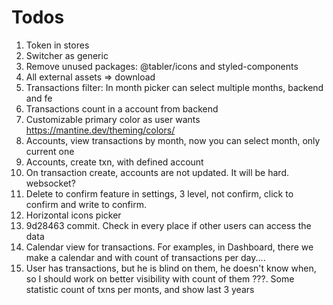 # Todos
1. Token in stores
2. Switcher as generic
3. Remove unused packages: @tabler/icons and styled-components
4. All external assets => download
5. Transactions filter: In month picker can select multiple months, backend and fe
6. Transactions count in a account from backend
7. Customizable primary color as user wants https://mantine.dev/theming/colors/
8. Accounts, view transactions by month, now you can select month, only current one
9. Accounts, create txn, with defined account
10. On transaction create, accounts are not updated. It will be hard. websocket?
11. Delete to confirm feature in settings, 3 level, not confirm, click to confirm and write to confirm.
12. Horizontal icons picker
13. 9d28463 commit. Check in every place if other users can access the data
14. Calendar view for transactions. For examples, in Dashboard, there we make a calendar and with count of transactions per day....
15. User has transactions, but he is blind on them, he doesn't know when, so I should work on better visibility with count of them ???. Some statistic count of txns per monts, and show last 3 years